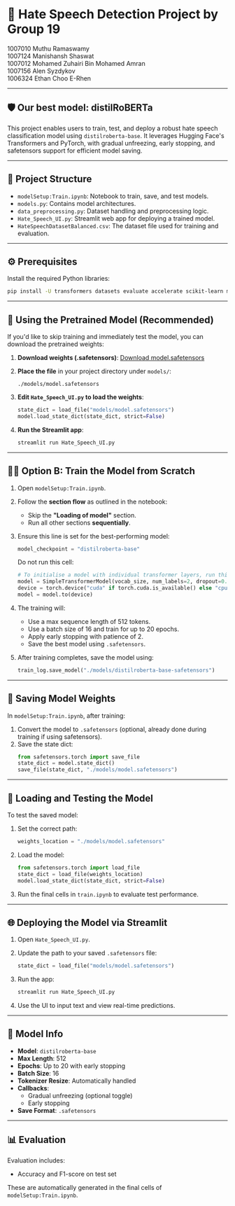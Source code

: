 # 🧠 Hate Speech Detection Project by Group 19

1007010 Muthu Ramaswamy \
1007124 Manishansh Shaswat \
1007012 Mohamed Zuhairi Bin Mohamed Amran \
1007156 Alen Syzdykov \
1006324 Ethan Choo E-Rhen 

---

## 🛡️ Our best model: distilRoBERTa

This project enables users to train, test, and deploy a robust hate speech classification model using `distilroberta-base`. It leverages Hugging Face's Transformers and PyTorch, with gradual unfreezing, early stopping, and safetensors support for efficient model saving.

---

## 📁 Project Structure

- `modelSetup:Train.ipynb`: Notebook to train, save, and test models.
- `models.py`: Contains model architectures.
- `data_preprocessing.py`: Dataset handling and preprocessing logic.
- `Hate_Speech_UI.py`: Streamlit web app for deploying a trained model.
- `HateSpeechDatasetBalanced.csv`: The dataset file used for training and evaluation.

---

## ⚙️ Prerequisites

Install the required Python libraries:

```bash
pip install -U transformers datasets evaluate accelerate scikit-learn matplotlib safetensors
```

---

## 🧠 Using the Pretrained Model (Recommended)

If you'd like to skip training and immediately test the model, you can download the pretrained weights:

1. **Download weights (.safetensors)**:
   [Download model.safetensors](https://drive.google.com/file/d/1c7pxEXCaEclE-OtdFrGTInDKUWgEbViM/view?usp=sharing)

2. **Place the file** in your project directory under `models/`:
   ```
   ./models/model.safetensors
   ```

3. **Edit `Hate_Speech_UI.py` to load the weights**:
   ```python
   state_dict = load_file("models/model.safetensors")
   model.load_state_dict(state_dict, strict=False)
   ```

4. **Run the Streamlit app**:
   ```bash
   streamlit run Hate_Speech_UI.py
   ```

---

## 🏋️‍♂️ Option B: Train the Model from Scratch

1. Open `modelSetup:Train.ipynb`.

2. Follow the **section flow** as outlined in the notebook:
   - Skip the **"Loading of model"** section.
   - Run all other sections **sequentially**.

3. Ensure this line is set for the best-performing model:
   ```python
   model_checkpoint = "distilroberta-base"
   ```
   
   Do not run this cell:
   ```python
   # To initialise a model with individual transformer layers, run this cell (3 layers)
   model = SimpleTransformerModel(vocab_size, num_labels=2, dropout=0.1, num_layers=3)
   device = torch.device("cuda" if torch.cuda.is_available() else "cpu")
   model = model.to(device)
   ```

5. The training will:
   - Use a max sequence length of 512 tokens.
   - Use a batch size of 16 and train for up to 20 epochs.
   - Apply early stopping with patience of 2.
   - Save the best model using `.safetensors`.

6. After training completes, save the model using:
   ```python
   train_log.save_model("./models/distilroberta-base-safetensors")
   ```

---

## 💾 Saving Model Weights

In `modelSetup:Train.ipynb`, after training:

1. Convert the model to `.safetensors` (optional, already done during training if using safetensors).
2. Save the state dict:
   ```python
   from safetensors.torch import save_file
   state_dict = model.state_dict()
   save_file(state_dict, "./models/model.safetensors")
   ```

---

## 🔁 Loading and Testing the Model

To test the saved model:

1. Set the correct path:
   ```python
   weights_location = "./models/model.safetensors"
   ```

2. Load the model:
   ```python
   from safetensors.torch import load_file
   state_dict = load_file(weights_location)
   model.load_state_dict(state_dict, strict=False)
   ```

3. Run the final cells in `train.ipynb` to evaluate test performance.

---

## 🌐 Deploying the Model via Streamlit

1. Open `Hate_Speech_UI.py`.

2. Update the path to your saved `.safetensors` file:
   ```python
   state_dict = load_file("models/model.safetensors")
   ```

3. Run the app:
   ```bash
   streamlit run Hate_Speech_UI.py
   ```

4. Use the UI to input text and view real-time predictions.

---

## 🧪 Model Info

- **Model**: `distilroberta-base`
- **Max Length**: 512
- **Epochs**: Up to 20 with early stopping
- **Batch Size**: 16
- **Tokenizer Resize**: Automatically handled
- **Callbacks**:
  - Gradual unfreezing (optional toggle)
  - Early stopping
- **Save Format**: `.safetensors`

---

## 📊 Evaluation

Evaluation includes:
- Accuracy and F1-score on test set

These are automatically generated in the final cells of `modelSetup:Train.ipynb`.
